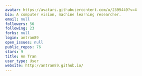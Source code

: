 ```yaml
---
avatar: https://avatars.githubusercontent.com/u/2399449?v=4
bio: A computer vision, machine learning researcher.
email: null
followers: 56
following: 23
forks: null
login: antran89
open_issues: null
public_repos: 76
stars: 9
title: An Tran
user_type: User
website: http://antran89.github.io/
---
```


